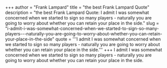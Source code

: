 +++
author = "Frank Lampard"
title = "the best Frank Lampard Quote"
description = "the best Frank Lampard Quote: I admit I was somewhat concerned when we started to sign so many players - naturally you are going to worry about whether you can retain your place in the side."
slug = "i-admit-i-was-somewhat-concerned-when-we-started-to-sign-so-many-players---naturally-you-are-going-to-worry-about-whether-you-can-retain-your-place-in-the-side"
quote = '''I admit I was somewhat concerned when we started to sign so many players - naturally you are going to worry about whether you can retain your place in the side.'''
+++
I admit I was somewhat concerned when we started to sign so many players - naturally you are going to worry about whether you can retain your place in the side.
